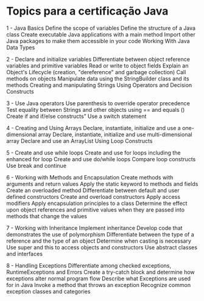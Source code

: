 # Topics para a certificação Java

1 - Java Basics
  Define the scope of variables
  Define the structure of a Java class
  Create executable Java applications with a main method
  Import other Java packages to make them accessible in your code
  Working With Java Data Types

2 - Declare and initialize variables
  Differentiate between object reference variables and primitive variables
  Read or write to object fields
  Explain an Object's Lifecycle (creation, "dereference" and garbage collection)
  Call methods on objects
  Manipulate data using the StringBuilder class and its methods
  Creating and manipulating Strings
  Using Operators and Decision Constructs

3 - Use Java operators
  Use parenthesis to override operator precedence
  Test equality between Strings and other objects using == and equals ()
  Create if and if/else constructs”
  Use a switch statement

4 - Creating and Using Arrays
  Declare, instantiate, initialize and use a one-dimensional array
  Declare, instantiate, initialize and use multi-dimensional array
  Declare and use an ArrayList
  Using Loop Constructs

5 - Create and use while loops
  Create and use for loops including the enhanced for loop
  Create and use do/while loops
  Compare loop constructs
  Use break and continue

6 - Working with Methods and Encapsulation
  Create methods with arguments and return values
  Apply the static keyword to methods and fields
  Create an overloaded method
  Differentiate between default and user defined constructors
  Create and overload constructors
  Apply access modifiers
  Apply encapsulation principles to a class
  Determine the effect upon object references and primitive values when they are passed into methods that change the values

7 - Working with Inheritance
  Implement inheritance
  Develop code that demonstrates the use of polymorphism
  Differentiate between the type of a reference and the type of an object
  Determine when casting is necessary
  Use super and this to access objects and constructors
  Use abstract classes and interfaces

8 - Handling Exceptions
  Differentiate among checked exceptions, RuntimeExceptions and Errors
  Create a try-catch block and determine how exceptions alter normal program flow
  Describe what Exceptions are used for in Java
  Invoke a method that throws an exception
  Recognize common exception classes and categories
